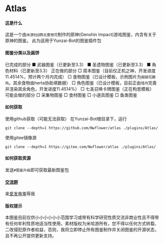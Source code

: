 # Atlas

#### 这是什么
这是一个由`米游社@西北壹枝花`制作的原神(Genshin Impact)游戏图鉴，内含有关于原神的图鉴。
此为适用于Yunzai-Bot的图鉴插件包

#### 图鉴分类以及画饼
已完成的部分
■ 武器图鉴（已更新至3.3）
■ 圣遗物图鉴（已更新至3.3）
■ 角色材料（已更新至3.3）
正在做的部分
□ 周本图鉴（目前仅正机之神，开发进度11.4514%，预计两个月内完成）
□ 食物图鉴（已设计模板，示例图片为`甜甜花酿鸡`。其余食物由herta协助填数据）
□ 角色图鉴（已设计模板，目前正由`惜月`完善并渲染其余角色，开发进度11.4514%）
□ 七圣召唤卡牌图鉴（正在构思模板）
可能会做的部分
□ 采集物图鉴
□ 食材图鉴
□ 小道具图鉴
□ 鱼类图鉴

#### 如何获取

使用github获取（可能无法获取）
在Yunzai-Bot根目录下，运行
```
git clone --depth=1 https://github.com/Nwflower/atlas ./plugins/Atlas/
```

使用gitee镜像源
```
git clone --depth=1 https://gitee.com/Nwflower/atlas ./plugins/Atlas/
```

#### 如何获取资源
发送`#图鉴升级`即可获取最新图鉴包

#### [交流群](https://qm.qq.com/cgi-bin/qm/qr?k=XOTZhBWpv68F1sfsMIzKJpg28NBPKJgg&jump_from=webapi&authKey=/XagQoLiUhOi+t67MCkWOSRLlXe+ywVmrkCHdoD3CjwqNzAUYspTrqYklkwb3W0R)

来[爱发电](https://afdian.net/a/Nwflower)羞辱我

#### 版权提示
本图鉴目前仅供小小小小小小范围学习或带有科学研究性质交流非商业性且不得带有任何牟利性质地适当性使用，素材版权为米哈游所有，您不得以任何方式转载、二改侵犯原作者权益，否则，我将立即停止所有图鉴制作并关闭图鉴的开源状态，且不再公开提供更新支持。